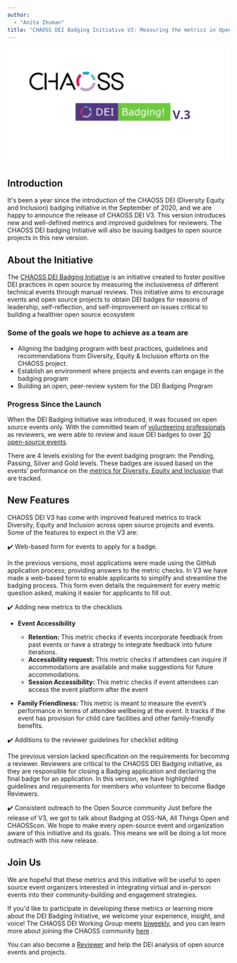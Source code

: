```yaml
---
author:
  - "Anita Ihuman"
title: "CHAOSS DEI Badging Initiative V3: Measuring the metrics in Open Source"
---
```


![Image of MozFest session](./images/v3.png)

## Introduction

It's been a year since the introduction of the CHAOSS DEI (Diversity Equity and Inclusion) badging initiative in the September of 2020, and we are happy to announce the release of CHAOSS DEI V3. This version introduces new and well-defined metrics and improved guidelines for reviewers. The CHAOSS DEI badging Initiative will also be issuing badges to open source projects in this new version.

## About the Initiative

The [CHAOSS DEI Badging Initiative](https://chaoss.community/diversity-and-inclusion-badging/) is an initiative created to foster positive DEI practices in open source by measuring the inclusiveness of different technical events through manual reviews.
This initiative aims to encourage events and open source projects to obtain DEI badges for reasons of leadership, self-reflection, and self-improvement on issues critical to building a healthier open source ecosystem

### Some of the goals we hope to achieve as a team are

- Aligning the badging program with best practices, guidelines and recommendations from Diversity, Equity & Inclusion efforts on the CHAOSS project.
- Establish an environment where projects and events can engage in the badging program
- Building an open, peer-review system for the DEI Badging Program

### Progress Since the Launch

When the DEI Badging Initiative was introduced, it was focused on open source events only. With the committed team of [volunteering professionals](https://chaoss.community/diversity-and-inclusion-badging/) as reviewers, we were able to review and issue DEI badges to over [30 open-source events](https://github.com/badging/event-diversity-and-inclusion).

There are 4 levels existing for the event badging program: the Pending, Passing, Silver and Gold levels. These badges are issued based on the events’ performance on the [metrics for Diversity, Equity and Inclusion](https://github.com/badging/event-diversity-and-inclusion/blob/4cf3db14c4561a64ea632ef1400a7e9070e2ad04/.github/checklist-virtual.md) that are tracked.

## New Features

CHAOSS DEI V3 has come with improved featured metrics to track Diversity, Equity and Inclusion across open source projects and events. Some of the features to expect in the V3 are:

✔️ Web-based form for events to apply for a badge.

In the previous versions, most applications were made using the GitHub application process; providing answers to the metric checks. In V3 we have made a web-based form to enable applicants to simplify and streamline the badging process. This form even details the requirement for every metric question asked, making it easier for applicants to fill out.

✔️ Adding new metrics to the checklists

- **Event Accessibility**

  - **Retention:**
    This metric checks if events incorporate feedback from past events or have a strategy to integrate feedback into future iterations.
  - **Accessibility request:**
    This metric checks if attendees can inquire if accommodations are available and make suggestions for future accommodations.
  - **Session Accessibility:**
    This metric checks if event attendees can access the event platform after the event

- **Family Friendliness:**
  This metric is meant to measure the event’s performance in terms of attendee wellbeing at the event. It tracks if the event has provision for child care facilities and other family-friendly benefits.

✔️ Additions to the reviewer guidelines for checklist editing

The previous version lacked specification on the requirements for becoming a reviewer. Reviewers are critical to the CHAOSS DEI Badging initiative, as they are responsible for closing a Badging application and declaring the final badge for an application. In this version, we have highlighted guidelines and requirements for members who volunteer to become Badge Reviewers.

✔️ Consistent outreach to the Open Source community
Just before the release of V3, we got to talk about Badging at OSS-NA, All Things Open and CHAOSScon. We hope to make every open-source event and organization aware of this initiative and its goals. This means we will be doing a lot more outreach with this new release.

## Join Us

We are hopeful that these metrics and this initiative will be useful to open source event organizers interested in integrating virtual and in-person events into their community-building and engagement strategies.

If you'd like to participate in developing these metrics or learning more about the DEI Badging Initiative, we welcome your experience, insight, and voice! The CHAOSS DEI Working Group meets [biweekly](https://github.com/chaoss/wg-app-ecosystem#workflow), and you can learn more about joining the CHAOSS community [here](https://chaoss.community/participate) .

You can also become a [Reviewer](https://github.com/badging/diversity-and-inclusion/blob/master/reviewer-guide.md) and help the DEI analysis of open source events and projects.
